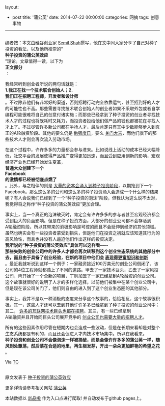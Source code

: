 layout: 
  - post 
title: '蒲公英' 
date: 2014-07-22 00:00:00 
categories: 网摘 
tags: 创意事物 
---

<p><img src="http://static.36kr.com/wp-content/uploads/2011/04/dandelion2.jpg" alt=""/></p>

<p>编者按：本文由硅谷创业家 <a target="_blank" data-no-turbolink="true" href="http://www.about.me/semilshah">Semil Shah</a>撰写，他在文中同大家分享了自己对种子投资的看法，以及他所推崇的“<br/>
<strong>种子投资的蒲公英效应</strong><br/>
”理论。文章值得一读，以下为<br/>
<strong>正文部分</strong><br/>
：</p>

<p>我经常听到创业者所说的两句话就是：<br/>
<strong>1.我正在找一个技术联合创始人；2.</strong><br/>
<strong>我们正在招聘工程师，开发者和设计师</strong><br/>
。不过除非他们有非常好的渠道，否则招聘行动完全依靠运气，甚至招到好的人才的可能性也不高。那些需要寻找技术联合创始人的创业者如果不采取外包或者自学编程可能很难将自己的创意付诸实施；而那些已经拿到了种子投资的创业者寻找技术人才的过程也将既耗时又耗力，而投资者投给他们做产品的钱也都被花在寻找人才上了。不过尽管许多新公司都在争抢人才，最后肯定只有其中少数能够步入到真正的A轮融资阶段。其他的要么仍是 <a target="_blank" data-no-turbolink="true" href="http://www.36kr.com/myspace-bleak-project-numbers/">勉强度日</a>，要么 <a target="_blank" data-no-turbolink="true" href="http://www.36kr.com/stylehop-start-ups-last-before-closing-review/">关门大吉</a>，而他们旗下的那些技术人才则会再次流入劳动市场。</p>

<p>在这个过程中，许许多多的力量都会参与进来。比如说线上活动的成本已经大幅降低，社交平台的发展使得产品推广变得更加迅速，而且受到应用创新的影响，宏观经济产业也已经开始发生变革，<br/>
<strong>普通大众创建下一个<br/>
Facebook</strong><br/>
<strong>的激情都已经被彻底点燃了</strong><br/>
。此外，与之相伴的则是 <a target="_blank" data-no-turbolink="true" href="http://www.36kr.com/this-tech-bubble-is-different-part-5/">大量的资本会涌入到种子投资阶段</a>，以期抢到下一个Facebook。那么这么多的公司和这么多的种子投资涌入会造成一个什么样的结果呢？有人会说我们已经到了一个“种子投资的泡沫”阶段，但我认为这么说不太对，我觉得将之称作“种子投资的蒲公英效应”更加合理。</p>

<p>事实上，当一个真正的泡沫破灭时，肯定会有许许多多的参与者甚至宏观经济都会受到巨大的负面影响。但是在种子投资方面，大部分的创业公司都不会存活到<br/>
A轮融资阶段，所以其带来的消极影响是可控的而且不会延伸到经济的其他领域。虽然也确实会有一些投资者蒙受到损失，但是他们在投资之初就应该知道其行为的高风险性，而且也并没有人逼迫他们作出这样的投资决定。<br/>
<strong>我所说的“种子投资的蒲公英效应”具体可以这样看</strong><strong>----</strong><br/>
<strong>那些失败的创业公司中的许多人才都会再次转移到这个创业生态系统的其他部分中去，而且由于具备了创业经验，在新的项目中他们会 <a target="_blank" data-no-turbolink="true" href="http://www.36kr.com/are-you-a-pirate/">表现得更富胆识和创新</a></strong><br/>
。最近我就听说到这样一个例子：一家融资接近100万美元的创业公司倒闭了，该公司的4位工程师就都踏上了不同的道路。甲去了一家技术巨头，乙去了一家风投公司，丙开始了一个全新的项目，丁则加盟了一家已经拿到A轮融资的创业公司。这个故事就很好的说明了人才的多样化选择，以前他们被集中在某个创业公司中，但是现在该公司关门了，他们则自由的进入到了这个创业生态圈的其他部分。</p>

<p>事实上，我并不是以一种消极的态度来分享这个故事的，恰恰相反，这个故事很积极。其一，这些人才还可以去到其他许许多多已经拿到了种子投资的创业公司中；其二， <a target="_blank" data-no-turbolink="true" href="http://www.36kr.com/google-q1-2011-earnings/">许多的互联网技术巨头也都在招聘</a>。其三，有一些已经拿到<br/>
A轮融资并且开始同巨头公司展开竞争的 <a target="_blank" data-no-turbolink="true" href="http://www.36kr.com/foursquare-wants-to-help-googlers-to-get-massive-counteroffers-too/">创业公司也需要大量的招聘人才</a>。</p>

<p>所有的这些因素作用尽管在短期内也会造成一些波动，但是在长期来看却是对整个生态系统都是有利的，而且还会促进人才向技术市场集中。所以在我看来，<br/>
<strong>种子投资和创业公司不会像泡沫一样被捅破，而是会像许许多多的蒲公英一样，随风到处飘荡，然后落在合适的地里，再生根发芽，开出一朵朵更加鲜艳的希望之花</strong><br/>
。</p>

<p>Via  <a target="_blank" data-no-turbolink="true" href="http://techcrunch.com/2011/04/19/the-seed-stage-dandelion-effect/">TC</a><br/>
 </p>
					<p></p>
					<p></p>  



原文发表于 [种子投资的蒲公英效应](http://www.36kr.com/p/21778.html)  

更多详情请参考相关网站 [蒲公英](http://pgyer.com/)  

本站数据以 [新品啦](http://xinpinla.com/) 作为入口点进行爬取! 并自动发布于github pages上。  
